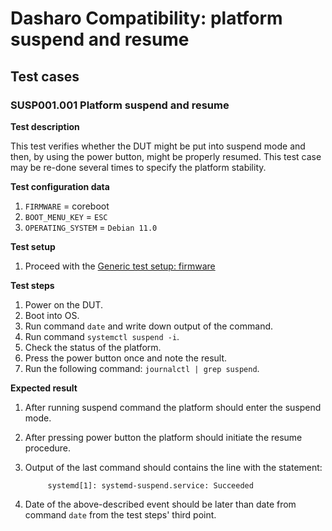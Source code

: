 # Dasharo Compatibility: platform suspend and resume

## Test cases

### SUSP001.001 Platform suspend and resume

**Test description**

This test verifies whether the DUT might be put into suspend mode and then, by
using the power button, might be properly resumed. This test case may be re-done
several times to specify the platform stability.

**Test configuration data**

1. `FIRMWARE` = coreboot
2. `BOOT_MENU_KEY` = `ESC`
3. `OPERATING_SYSTEM` = `Debian 11.0`

**Test setup**

1. Proceed with the
   [Generic test setup: firmware](generic-test-setup#firmware)

**Test steps**

1. Power on the DUT.
1. Boot into OS.
1. Run command `date` and write down output of the command.
1. Run command `systemctl suspend -i`.
1. Check the status of the platform.
1. Press the power button once and note the result.
1. Run the following command: `journalctl | grep suspend`.

**Expected result**

1. After running suspend command the platform should enter the suspend mode.
1. After pressing power button the platform should initiate the resume
    procedure.
1. Output of the last command should contains the line with the statement:

            systemd[1]: systemd-suspend.service: Succeeded

1. Date of the above-described event should be later than date from
    command `date` from the test steps' third point.

